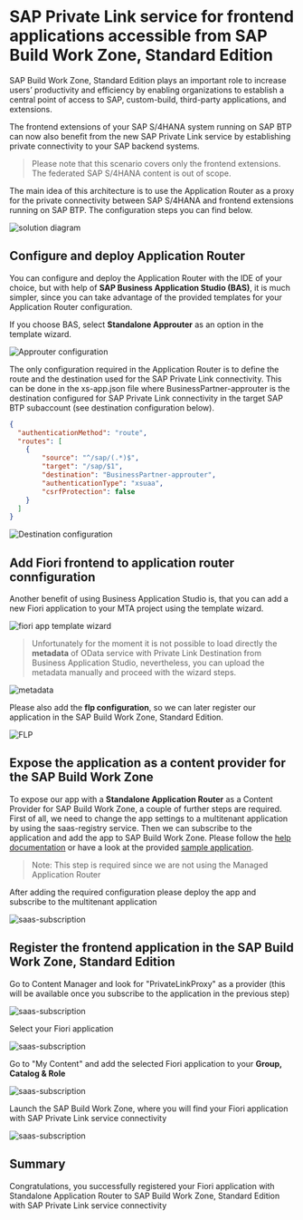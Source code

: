 # SAP Private Link service for frontend applications accessible from SAP Build Work Zone, Standard Edition

SAP Build Work Zone, Standard Edition plays an important role to increase users’ productivity and efficiency by enabling organizations to establish a central point of access to SAP, custom-build, third-party applications, and extensions.  

The frontend extensions of your SAP S/4HANA system running on SAP BTP can now also benefit from the new SAP Private Link service by establishing private connectivity to your SAP backend systems.  

>Please note that this scenario covers only the frontend extensions. The federated SAP S/4HANA content is out of scope.  

The main idea of this architecture is to use the Application Router as a proxy for the private connectivity between SAP S/4HANA and frontend extensions running on SAP BTP. The configuration steps you can find below.

![solution diagram](../img/approuter-launchpad.png)

## Configure and deploy Application Router 

You can configure and deploy the Application Router with the IDE of your choice, but with help of **SAP Business Application Studio (BAS)**, it is much simpler, since you can take advantage of the provided templates for your Application Router configuration. 

If you choose BAS, select **Standalone Approuter** as an option in the template wizard. 

![Approuter configuration](../img/approuter-config.png)

The only configuration required in the Application Router is to define the route and the destination used for the SAP Private Link connectivity. This can be done in the xs-app.json file where BusinessPartner-approuter is the destination configured for SAP Private Link connectivity in the target SAP BTP subaccount (see destination configuration below).  

 
```json
{ 
  "authenticationMethod": "route", 
  "routes": [ 
    { 
        "source": "^/sap/(.*)$", 
        "target": "/sap/$1", 
        "destination": "BusinessPartner-approuter", 
        "authenticationType": "xsuaa", 
        "csrfProtection": false 
    } 
  ] 
} 
```

![Destination configuration](../img/destination-config.png)


## Add Fiori frontend to application router connfiguration

Another benefit of using Business Application Studio is, that you can add a new Fiori application to your MTA project using the template wizard.

![fiori app template wizard](../img/fiori-template.png)

> Unfortunately for the moment it is not possible to load directly the **metadata** of OData service with Private Link Destination from Business Application Studio, nevertheless, you can upload the metadata manually and proceed with the wizard steps.

![metadata](../img/metadata.png)

Please also add the **flp configuration**, so we can later register our application in the SAP Build Work Zone, Standard Edition.

![FLP](../img/flp-wizard.png)

## Expose the application as a content provider for the SAP Build Work Zone

To expose our app with a **Standalone Application Router** as a Content Provider for SAP Build Work Zone, a couple of further steps are required. 
First of all, we need to change the app settings to a multitenant application by using the saas-registry service. Then we can subscribe to the application and add the app to SAP Build Work Zone. Please follow the [help documentation](https://help.sap.com/docs/Portal_Service/ad4b9f0b14b0458cad9bd27bf435637d/8a25fddb747f4ba992969049de96f836.html?locale=en-US) or have a look at the provided [sample application](mta.yaml).

>Note: This step is required since we are not using the Managed Application Router

After adding the required configuration please deploy the app and subscribe to the multitenant application 

![saas-subscription](../img/saas-subscription.png)

## Register the frontend application in the SAP Build Work Zone, Standard Edition

Go to Content Manager and look for "PrivateLinkProxy" as a provider (this will be available once you subscribe to the application in the previous step)

![saas-subscription](../img/flp-content-provider.png)

Select your Fiori application

![saas-subscription](../img/flp-add-app.png)

Go to "My Content" and add the selected Fiori application to your **Group, Catalog & Role**

![saas-subscription](../img/flp-app-catalog.png)

Launch the SAP Build Work Zone, where you will find your Fiori application with SAP Private Link service connectivity

![saas-subscription](../img/flp-plink-app.png)

## Summary

Congratulations, you successfully registered your Fiori application with Standalone Application Router to SAP Build Work Zone, Standard Edition with SAP Private Link service connectivity




